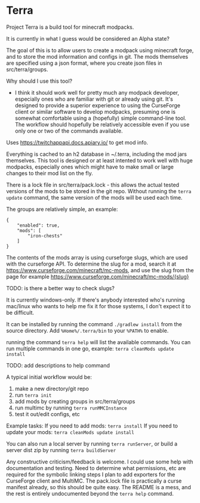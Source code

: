 # Terra

Project Terra is a build tool for minecraft modpacks.

It is currently in what I guess would be considered an Alpha state?

The goal of this is to allow users to create a modpack using minecraft forge, and to store the mod information and configs in git.
The mods themselves are specified using a json format, where you create json files in src/terra/groups.

Why should I use this tool?
- I think it should work well for pretty much any modpack developer, especially ones who are familiar with git or already using git.  It's designed to provide a superior 
experience to using the CurseForge client or similar software to develop modpacks, presuming one is somewhat comfortable using a (hopefully) simple command-line tool.  The workflow should hopefully be relatively accessible even if you use only one or two of the commands available.

Uses https://twitchappapi.docs.apiary.io/ to get mod info.

Everything is cached to an h2 database in ~/.terra, including the mod jars themselves.  This tool is designed or at least intented to work well with huge modpacks, especially ones which might have to make small or large changes to their mod list on the fly.

There is a lock file in src/terra/pack.lock - this allows the actual tested versions of the mods to be stored in
the git repo.  Without running the ```terra update``` command, the same version of the mods will be used each time.

The groups are relatively simple, an example:
```
{
    "enabled": true,
    "mods": [
        "iron-chests"
    ]
}
```

The contents of the mods array is using curseforge slugs, which are used with the curseforge API. To determine the
slug for a mod, search it at https://www.curseforge.com/minecraft/mc-mods, and use the slug from the page for example
https://www.curseforge.com/minecraft/mc-mods/{slug}

TODO: is there a better way to check slugs?

It is currently windows-only.  If there's anybody interested who's running mac/linux who wants to help me fix it for those systems, I don't expect it to be difficult.

It can be installed by running the command ```./gradlew install``` from the source directory.  Add ```%Home%/.terra/bin``` to your ```%PATH%``` to enable.

running the command ```terra help``` will list the available commands.  You can run multiple commands in one go, example: ```terra cleanMods update install```

TODO: add descriptions to help command

A typical initial workflow would be:
1. make a new directory/git repo
1. run ```terra init```
1. add mods by creating groups in src/terra/groups
1. run multimc by running ```terra runMMCInstance```
1. test it out/edit configs, etc

Example tasks:
If you need to add mods: ```terra install```
If you need to update your mods: ```terra cleanMods update install```

You can also run a local server by running ```terra runServer```, or build a server dist zip by running ```terra buildServer```

Any constructive criticism/feedback is welcome.
I could use some help with documentation and testing.
Need to determine what permissions, etc are required for the symbolic linking steps
I plan to add exporters for the CurseForge client and MultiMC. The pack.lock file is practically a curse manifest already, so this should be quite easy.
The README is a mess, and the rest is entirely undocumented beyond the ```terra help``` command.
